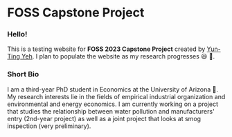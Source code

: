 # FOSS Capstone Project

### Hello!

This is a testing website for **FOSS 2023 Capstone Project** created by [Yun-Ting Yeh](yyeh@arizona.edu). I plan to populate the website as my research progresses :smiley: :feet:.




### Short Bio

I am a third-year PhD student in Economics at the University of Arizona :cactus:. My research interests lie in the fields of empirical industrial organization and environmental and energy economics. I am currently working on a project that studies the relationship between water pollution and manufacturers' entry (2nd-year project) as well as a joint project that looks at smog inspection (very preliminary).


